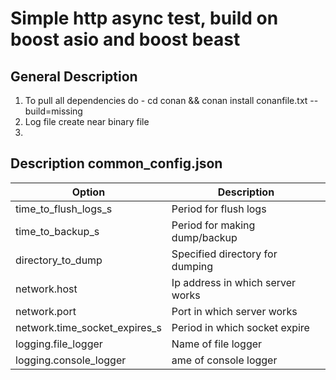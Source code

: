 <h1>
Simple http async test, build on boost asio and boost beast
</h1>

<h2>
General Description
</h2>

1) To pull all dependencies do - cd conan && conan install conanfile.txt --build=missing
2) Log file create near binary file
3) 
<h2>
Description common_config.json
</h2>

Option  | Description
--------------------------------|---------------------------------
time_to_flush_logs_s            | Period for flush logs
time_to_backup_s                | Period for making dump/backup
directory_to_dump               | Specified directory for dumping
network.host                    | Ip address in which server works
network.port                    | Port in which server works
network.time_socket_expires_s   | Period in which socket expire
logging.file_logger             | Name of file logger
logging.console_logger          | ame of console logger

